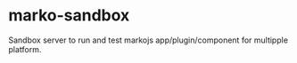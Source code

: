 # marko-sandbox

Sandbox server to run and test markojs app/plugin/component for multipple platform.
